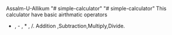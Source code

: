 Assalm-U-Allikum
"# simple-calculator" 
"# simple-calculator" 
This calculator have basic airthmatic operators
+ , - , * , /.
  Addition ,Subtraction,Multiply,Divide.
